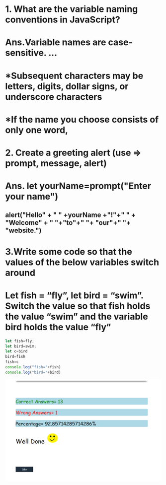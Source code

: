 # 1. What are the variable naming conventions in JavaScript?
# Ans.Variable names are case-sensitive. ...
# *Subsequent characters may be letters, digits, dollar signs, or underscore characters
# *If the name you choose consists of only one word, 
# 2. Create a greeting alert (use => prompt, message, alert)
# Ans.  let yourName=prompt("Enter your name")
## alert("Hello" + " " +yourName +"!"+" " + "Welcome" + " "+"to"+" "+ "our"+" "+ "website.")
# 3.Write some code so that the values of the below variables switch around 
# Let fish = “fly”, let bird = “swim”. Switch the value so that fish holds the value “swim” and the variable bird holds the value “fly”
```js
let fish=fly;
let bird=swim;
let c=bird
bird=fish
fish=c
console.log("fish="+fish)
console.log("bird="+bird)
```

![SS](./SS.png)
